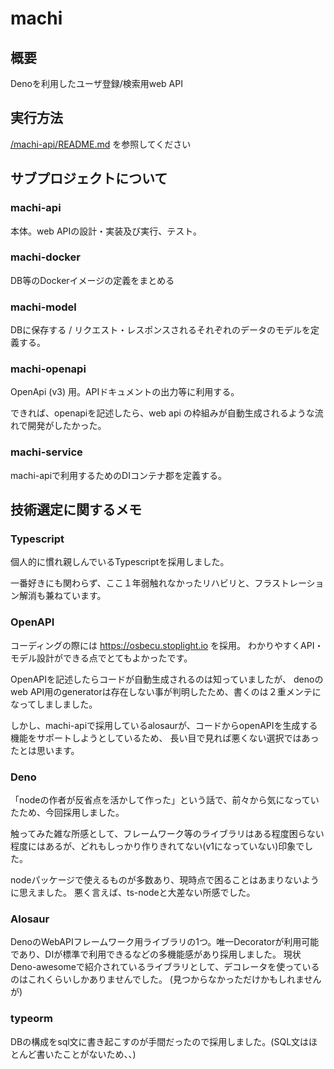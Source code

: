 # machi

## 概要

Denoを利用したユーザ登録/検索用web API

## 実行方法

[/machi-api/README.md](./machi-api/README.md) を参照してください

## サブプロジェクトについて

### machi-api

本体。web APIの設計・実装及び実行、テスト。

### machi-docker

DB等のDockerイメージの定義をまとめる

### machi-model

DBに保存する / リクエスト・レスポンスされるそれぞれのデータのモデルを定義する。

### machi-openapi

OpenApi (v3) 用。APIドキュメントの出力等に利用する。

できれば、openapiを記述したら、web api の枠組みが自動生成されるような流れで開発がしたかった。

### machi-service

machi-apiで利用するためのDIコンテナ郡を定義する。

## 技術選定に関するメモ

### Typescript

個人的に慣れ親しんでいるTypescriptを採用しました。

一番好きにも関わらず、ここ１年弱触れなかったリハビリと、フラストレーション解消も兼ねています。

### OpenAPI

コーディングの際には https://osbecu.stoplight.io を採用。
わかりやすくAPI・モデル設計ができる点でとてもよかったです。

OpenAPIを記述したらコードが自動生成されるのは知っていましたが、
denoのweb API用のgeneratorは存在しない事が判明したため、書くのは２重メンテになってしましました。

しかし、machi-apiで採用しているalosaurが、コードからopenAPIを生成する機能をサポートしようとしているため、
長い目で見れば悪くない選択ではあったとは思います。

### Deno

「nodeの作者が反省点を活かして作った」という話で、前々から気になっていたため、今回採用しました。

触ってみた雑な所感として、フレームワーク等のライブラリはある程度困らない程度にはあるが、どれもしっかり作りきれてない(v1になっていない)印象でした。

nodeパッケージで使えるものが多数あり、現時点で困ることはあまりないように思えました。
悪く言えば、ts-nodeと大差ない所感でした。

### Alosaur

DenoのWebAPIフレームワーク用ライブラリの1つ。唯一Decoratorが利用可能であり、DIが標準で利用できるなどの多機能感があり採用しました。
現状 Deno-awesomeで紹介されているライブラリとして、デコレータを使っているのはこれくらいしかありませんでした。
(見つからなかっただけかもしれませんが)

### typeorm

DBの構成をsql文に書き起こすのが手間だったので採用しました。(SQL文はほとんど書いたことがないため、、)

